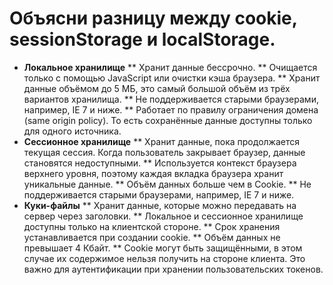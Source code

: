 Объясни разницу между cookie, sessionStorage и localStorage.
=====================

* **Локальное хранилище**
    ** Хранит данные бессрочно.
    ** Очищается только с помощью JavaScript или очистки кэша браузера.
    ** Хранит данные объёмом до 5 МБ, это самый большой объём из трёх вариантов хранилища.
    ** Не поддерживается старыми браузерами, например, IE 7 и ниже.
    ** Работает по правилу ограничения домена (same origin policy). То есть сохранённые данные доступны только для одного источника.
* **Сессионное хранилище** 
    ** Хранит данные, пока продолжается текущая сессия. Когда пользователь закрывает браузер, данные становятся недоступными.
    ** Используется контекст браузера верхнего уровня, поэтому каждая вкладка браузера хранит уникальные данные.
    ** Объём данных больше чем в Cookie.
    ** Не поддерживается старыми браузерами, например, IE 7 и ниже.
* **Куки-файлы** 
    ** Хранит данные, которые можно передавать на сервер через заголовки.
    ** Локальное и сессионное хранилище доступны только на клиентской стороне.
    ** Срок хранения устанавливается при создании cookie.
    ** Объём данных не превышает 4 Кбайт.
    ** Cookie могут быть защищёнными, в этом случае их содержимое нельзя получить на стороне клиента. Это важно для аутентификации при хранении пользовательских токенов.
